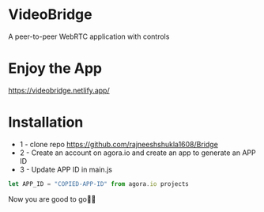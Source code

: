 # VideoBridge
A peer-to-peer WebRTC application with controls
# Enjoy the App
https://videobridge.netlify.app/

# Installation
* 1 - clone repo https://github.com/rajneeshshukla1608/Bridge
* 2 - Create an account on agora.io and create an app to generate an APP ID
* 3 - Update APP ID in main.js
```javascript
let APP_ID = "COPIED-APP-ID" from agora.io projects
```
Now you are good to go🐱‍🚀


